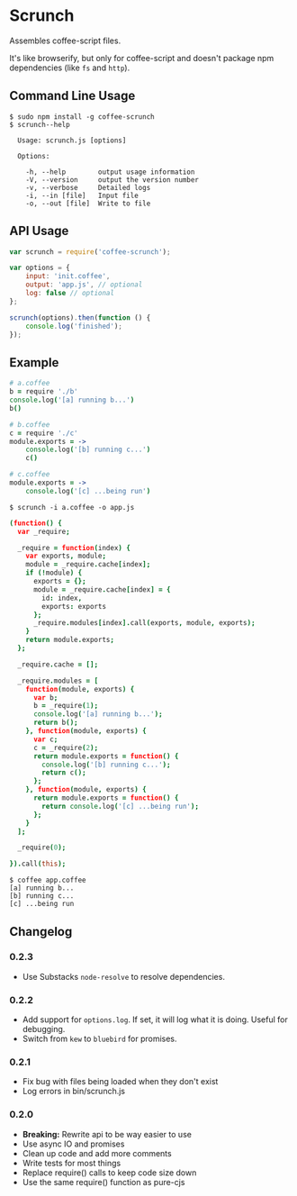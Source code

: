 # Scrunch

Assembles coffee-script files.

It's like browserify, but only for coffee-script and doesn't package npm
dependencies (like `fs` and `http`).

## Command Line Usage

```
$ sudo npm install -g coffee-scrunch
$ scrunch--help

  Usage: scrunch.js [options]

  Options:

    -h, --help        output usage information
    -V, --version     output the version number
    -v, --verbose     Detailed logs
    -i, --in [file]   Input file
    -o, --out [file]  Write to file

```

## API Usage

```javascript
var scrunch = require('coffee-scrunch');

var options = {
    input: 'init.coffee',
    output: 'app.js', // optional
    log: false // optional
};

scrunch(options).then(function () {
    console.log('finished');
});
```

## Example

```coffeescript
# a.coffee
b = require './b'
console.log('[a] running b...')
b()
```

```coffeescript
# b.coffee
c = require './c'
module.exports = ->
    console.log('[b] running c...')
    c()
```

```coffeescript
# c.coffee
module.exports = ->
    console.log('[c] ...being run')
```

```
$ scrunch -i a.coffee -o app.js
```

```coffeescript
(function() {
  var _require;

  _require = function(index) {
    var exports, module;
    module = _require.cache[index];
    if (!module) {
      exports = {};
      module = _require.cache[index] = {
        id: index,
        exports: exports
      };
      _require.modules[index].call(exports, module, exports);
    }
    return module.exports;
  };

  _require.cache = [];

  _require.modules = [
    function(module, exports) {
      var b;
      b = _require(1);
      console.log('[a] running b...');
      return b();
    }, function(module, exports) {
      var c;
      c = _require(2);
      return module.exports = function() {
        console.log('[b] running c...');
        return c();
      };
    }, function(module, exports) {
      return module.exports = function() {
        return console.log('[c] ...being run');
      };
    }
  ];

  _require(0);

}).call(this);
```

```
$ coffee app.coffee
[a] running b...
[b] running c...
[c] ...being run
```

## Changelog

### 0.2.3

- Use Substacks `node-resolve` to resolve dependencies.

### 0.2.2

- Add support for `options.log`. If set, it will log what it is doing. Useful for debugging.
- Switch from `kew` to `bluebird` for promises.

### 0.2.1

- Fix bug with files being loaded when they don't exist
- Log errors in bin/scrunch.js

### 0.2.0

- **Breaking:** Rewrite api to be way easier to use
- Use async IO and promises
- Clean up code and add more comments
- Write tests for most things
- Replace require() calls to keep code size down
- Use the same require() function as pure-cjs
